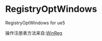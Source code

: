 # RegistryOptWindows

RegistryOptWindows for ue5

操作注册表方法来自:[WinReg](https://github.com/GiovanniDicanio/WinReg)
